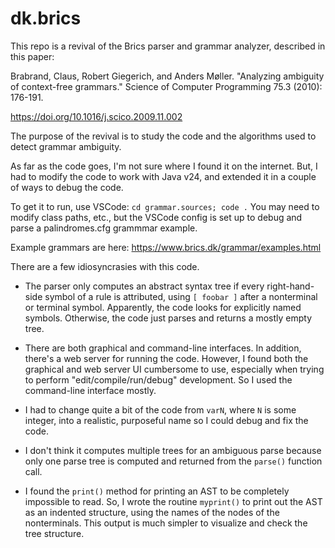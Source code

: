 # dk.brics

This repo is a revival of the Brics parser and grammar analyzer, described in this paper:

Brabrand, Claus, Robert Giegerich, and Anders Møller. "Analyzing ambiguity of context-free grammars." Science of Computer Programming 75.3 (2010): 176-191.

https://doi.org/10.1016/j.scico.2009.11.002

The purpose of the revival is to study the code and the algorithms used to detect grammar ambiguity.

As far as the code goes, I'm not sure where I found it on the internet.
But, I had to modify the code to work with Java v24, and extended it in a couple of ways to debug
the code.

To get it to run, use VSCode: `cd grammar.sources; code .` You may need to modify class paths, etc.,
but the VSCode config is set up to debug and parse a palindromes.cfg grammmar example.

Example grammars are here: https://www.brics.dk/grammar/examples.html

There are a few idiosyncrasies with this code.

* The parser only computes an abstract syntax tree if every
right-hand-side symbol of a rule is attributed, using `[ foobar ]` after a nonterminal or terminal symbol. Apparently,
the code looks for explicitly named symbols. Otherwise, the code just parses and returns a mostly empty tree.

* There are both graphical and command-line interfaces. In addition, there's a web server for running the code.
However, I found both the graphical and web server UI cumbersome to use, especially when trying to perform "edit/compile/run/debug"
development. So I used the command-line interface mostly.

* I had to change quite a bit of the code from `varN`, where `N` is some integer, into a realistic,
purposeful name so I could debug and fix the code.

* I don't think it computes multiple trees for an ambiguous parse because only one parse tree is computed
and returned from the `parse()` function call.

* I found the `print()` method for printing an AST to be completely impossible to read. So, I wrote the routine
`myprint()` to print out the AST as an indented structure, using the names of the nodes of the nonterminals.
This output is much simpler to visualize and check the tree structure.


